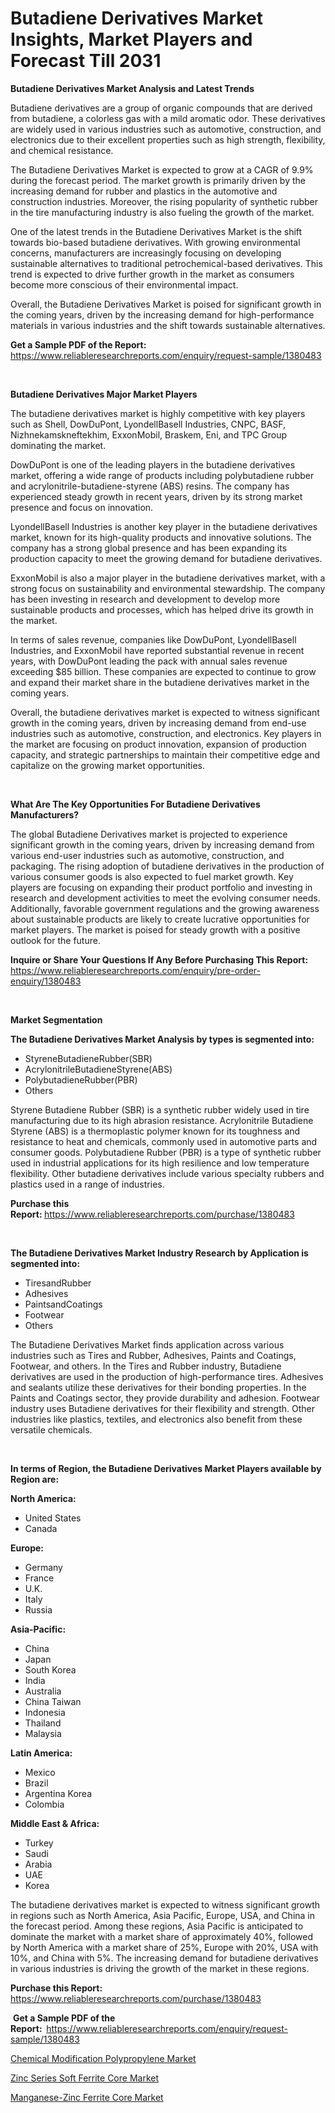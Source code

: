 <p><h1>Butadiene Derivatives Market Insights, Market Players and Forecast Till 2031</h1></p><p><strong>Butadiene Derivatives Market Analysis and Latest Trends</strong></p>
<p><p>Butadiene derivatives are a group of organic compounds that are derived from butadiene, a colorless gas with a mild aromatic odor. These derivatives are widely used in various industries such as automotive, construction, and electronics due to their excellent properties such as high strength, flexibility, and chemical resistance.</p><p>The Butadiene Derivatives Market is expected to grow at a CAGR of 9.9% during the forecast period. The market growth is primarily driven by the increasing demand for rubber and plastics in the automotive and construction industries. Moreover, the rising popularity of synthetic rubber in the tire manufacturing industry is also fueling the growth of the market.</p><p>One of the latest trends in the Butadiene Derivatives Market is the shift towards bio-based butadiene derivatives. With growing environmental concerns, manufacturers are increasingly focusing on developing sustainable alternatives to traditional petrochemical-based derivatives. This trend is expected to drive further growth in the market as consumers become more conscious of their environmental impact.</p><p>Overall, the Butadiene Derivatives Market is poised for significant growth in the coming years, driven by the increasing demand for high-performance materials in various industries and the shift towards sustainable alternatives.</p></p>
<p><strong>Get a Sample PDF of the Report:&nbsp;</strong> <a href="https://www.reliableresearchreports.com/enquiry/request-sample/1380483">https://www.reliableresearchreports.com/enquiry/request-sample/1380483</a></p>
<p>&nbsp;</p>
<p><strong>Butadiene Derivatives Major Market Players</strong></p>
<p><p>The butadiene derivatives market is highly competitive with key players such as Shell, DowDuPont, LyondellBasell Industries, CNPC, BASF, Nizhnekamskneftekhim, ExxonMobil, Braskem, Eni, and TPC Group dominating the market. </p><p>DowDuPont is one of the leading players in the butadiene derivatives market, offering a wide range of products including polybutadiene rubber and acrylonitrile-butadiene-styrene (ABS) resins. The company has experienced steady growth in recent years, driven by its strong market presence and focus on innovation.</p><p>LyondellBasell Industries is another key player in the butadiene derivatives market, known for its high-quality products and innovative solutions. The company has a strong global presence and has been expanding its production capacity to meet the growing demand for butadiene derivatives.</p><p>ExxonMobil is also a major player in the butadiene derivatives market, with a strong focus on sustainability and environmental stewardship. The company has been investing in research and development to develop more sustainable products and processes, which has helped drive its growth in the market.</p><p>In terms of sales revenue, companies like DowDuPont, LyondellBasell Industries, and ExxonMobil have reported substantial revenue in recent years, with DowDuPont leading the pack with annual sales revenue exceeding $85 billion. These companies are expected to continue to grow and expand their market share in the butadiene derivatives market in the coming years. </p><p>Overall, the butadiene derivatives market is expected to witness significant growth in the coming years, driven by increasing demand from end-use industries such as automotive, construction, and electronics. Key players in the market are focusing on product innovation, expansion of production capacity, and strategic partnerships to maintain their competitive edge and capitalize on the growing market opportunities.</p></p>
<p>&nbsp;</p>
<p><strong>What Are The Key Opportunities For Butadiene Derivatives Manufacturers?</strong></p>
<p><p>The global Butadiene Derivatives market is projected to experience significant growth in the coming years, driven by increasing demand from various end-user industries such as automotive, construction, and packaging. The rising adoption of butadiene derivatives in the production of various consumer goods is also expected to fuel market growth. Key players are focusing on expanding their product portfolio and investing in research and development activities to meet the evolving consumer needs. Additionally, favorable government regulations and the growing awareness about sustainable products are likely to create lucrative opportunities for market players. The market is poised for steady growth with a positive outlook for the future.</p></p>
<p><strong>Inquire or Share Your Questions If Any Before Purchasing This Report:</strong> <a href="https://www.reliableresearchreports.com/enquiry/pre-order-enquiry/1380483">https://www.reliableresearchreports.com/enquiry/pre-order-enquiry/1380483</a></p>
<p>&nbsp;</p>
<p><strong>Market Segmentation</strong></p>
<p><strong>The Butadiene Derivatives Market Analysis by types is segmented into:</strong></p>
<p><ul><li>StyreneButadieneRubber(SBR)</li><li>AcrylonitrileButadieneStyrene(ABS)</li><li>PolybutadieneRubber(PBR)</li><li>Others</li></ul></p>
<p><p>Styrene Butadiene Rubber (SBR) is a synthetic rubber widely used in tire manufacturing due to its high abrasion resistance. Acrylonitrile Butadiene Styrene (ABS) is a thermoplastic polymer known for its toughness and resistance to heat and chemicals, commonly used in automotive parts and consumer goods. Polybutadiene Rubber (PBR) is a type of synthetic rubber used in industrial applications for its high resilience and low temperature flexibility. Other butadiene derivatives include various specialty rubbers and plastics used in a range of industries.</p></p>
<p><strong>Purchase this Report:&nbsp;</strong><a href="https://www.reliableresearchreports.com/purchase/1380483">https://www.reliableresearchreports.com/purchase/1380483</a></p>
<p>&nbsp;</p>
<p><strong>The Butadiene Derivatives Market Industry Research by Application is segmented into:</strong></p>
<p><ul><li>TiresandRubber</li><li>Adhesives</li><li>PaintsandCoatings</li><li>Footwear</li><li>Others</li></ul></p>
<p><p>The Butadiene Derivatives Market finds application across various industries such as Tires and Rubber, Adhesives, Paints and Coatings, Footwear, and others. In the Tires and Rubber industry, Butadiene derivatives are used in the production of high-performance tires. Adhesives and sealants utilize these derivatives for their bonding properties. In the Paints and Coatings sector, they provide durability and adhesion. Footwear industry uses Butadiene derivatives for their flexibility and strength. Other industries like plastics, textiles, and electronics also benefit from these versatile chemicals.</p></p>
<p>&nbsp;</p>
<p><strong>In terms of Region, the Butadiene Derivatives Market Players available by Region are:</strong></p>
<p>
    <p> <strong> North America: </strong>
        <ul>
            <li>United States</li>
            <li>Canada</li>
        </ul>
        </p> 
    <p> <strong> Europe: </strong>
        <ul>
            <li>Germany</li>
            <li>France</li>
            <li>U.K.</li>
            <li>Italy</li>
            <li>Russia</li>
        </ul>
        </p> 
    <p> <strong> Asia-Pacific: </strong>
        <ul>
            <li>China</li>
            <li>Japan</li>
            <li>South Korea</li>
            <li>India</li>
            <li>Australia</li>
            <li>China Taiwan</li>
            <li>Indonesia</li>
            <li>Thailand</li>
            <li>Malaysia</li>
        </ul>
        </p> 
    <p> <strong> Latin America: </strong>
        <ul>
            <li>Mexico</li>
            <li>Brazil</li>
            <li>Argentina Korea</li>
            <li>Colombia</li>
        </ul>
        </p> 
    <p> <strong> Middle East & Africa: </strong>
        <ul>
            <li>Turkey</li>
            <li>Saudi</li>
            <li>Arabia</li>
            <li>UAE</li>
            <li>Korea</li>
        </ul>
    </p>
    </p>
<p><p>The butadiene derivatives market is expected to witness significant growth in regions such as North America, Asia Pacific, Europe, USA, and China in the forecast period. Among these regions, Asia Pacific is anticipated to dominate the market with a market share of approximately 40%, followed by North America with a market share of 25%, Europe with 20%, USA with 10%, and China with 5%. The increasing demand for butadiene derivatives in various industries is driving the growth of the market in these regions.</p></p>
<p><strong>Purchase this Report: </strong><a href="https://www.reliableresearchreports.com/purchase/1380483">https://www.reliableresearchreports.com/purchase/1380483</a></p>
<p>&nbsp;<strong>Get a Sample PDF of the Report:&nbsp;&nbsp;</strong><a href="https://www.reliableresearchreports.com/enquiry/request-sample/1380483">https://www.reliableresearchreports.com/enquiry/request-sample/1380483</a></p>
<p><strong></strong></p>
<p><p><a href="https://view.publitas.com/reportprime-1/chemical-modification-polypropylene-market-size-global-industry-overview-market-segmentation-and-forecast-2023-to-2030/">Chemical Modification Polypropylene Market</a></p><p><a href="https://view.publitas.com/reportprime-1/zinc-series-soft-ferrite-core-market-offer-valuable-insights-into-market-size-market-share-market-trends-and-projections-spanning-from-2023-to-2030/">Zinc Series Soft Ferrite Core Market</a></p><p><a href="https://view.publitas.com/reportprime-1/manganese-zinc-ferrite-core-market-insights-market-players-and-forecast-till-2030/">Manganese-Zinc Ferrite Core Market</a></p></p>